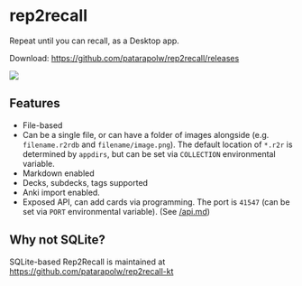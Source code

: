 # rep2recall

Repeat until you can recall, as a Desktop app.

Download: <https://github.com/patarapolw/rep2recall/releases>

![](http://g.recordit.co/6qMffliqFv.gif)

## Features

- File-based
- Can be a single file, or can have a folder of images alongside (e.g. `filename.r2rdb` and `filename/image.png`). The default location of `*.r2r` is determined by `appdirs`, but can be set via `COLLECTION` environmental variable.
- Markdown enabled
- Decks, subdecks, tags supported
- Anki import enabled.
- Exposed API, can add cards via programming. The port is `41547` (can be set via `PORT` environmental variable). (See [/api.md](/api.md))

## Why not SQLite?

SQLite-based Rep2Recall is maintained at <https://github.com/patarapolw/rep2recall-kt>
